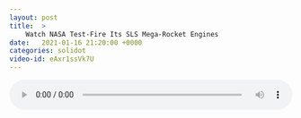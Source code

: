```yaml
---
layout: post
title:  >
    Watch NASA Test-Fire Its SLS Mega-Rocket Engines
date:   2021-01-16 21:20:00 +0000
categories: solidot
video-id: eAxr1ssVk7U
---
```


<audio src="/assets/34c82fe3a49a62e913d399e9a1786161.mp3" style="width: 100%;" controls></audio>

